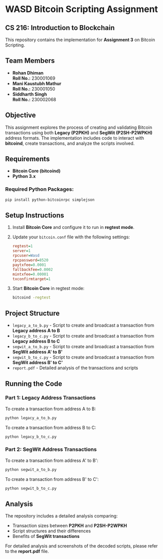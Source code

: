 # WASD Bitcoin Scripting Assignment

## CS 216: Introduction to Blockchain

This repository contains the implementation for **Assignment 3** on Bitcoin Scripting.

## Team Members
- **Rohan Dhiman**  
  **Roll No.:** 230001069  
- **Mani Kaustubh Mathur**  
  **Roll No.:** 230001050  
- **Siddharth Singh**  
  **Roll No.:** 230002068  

## Objective
This assignment explores the process of creating and validating Bitcoin transactions using both **Legacy (P2PKH)** and **SegWit (P2SH-P2WPKH)** address formats. The implementation includes code to interact with **bitcoind**, create transactions, and analyze the scripts involved.

## Requirements
- **Bitcoin Core (bitcoind)**
- **Python 3.x**

### Required Python Packages:
```bash
pip install python-bitcoinrpc simplejson
```

## Setup Instructions
1. Install **Bitcoin Core** and configure it to run in **regtest mode**.
2. Update your `bitcoin.conf` file with the following settings:

   ```ini
   regtest=1
   server=1
   rpcuser=Wasd
   rpcpassword=8520
   paytxfee=0.0001
   fallbackfee=0.0002
   mintxfee=0.00001
   txconfirmtarget=1
   ```

3. Start **Bitcoin Core** in regtest mode:

   ```bash
   bitcoind -regtest
   ```

## Project Structure
- `legacy_a_to_b.py` - Script to create and broadcast a transaction from **Legacy address A to B**
- `legacy_b_to_c.py` - Script to create and broadcast a transaction from **Legacy address B to C**
- `segwit_a_to_b.py` - Script to create and broadcast a transaction from **SegWit address A' to B'**
- `segwit_b_to_c.py` - Script to create and broadcast a transaction from **SegWit address B' to C'**
- `report.pdf` - Detailed analysis of the transactions and scripts

## Running the Code

### Part 1: Legacy Address Transactions
To create a transaction from address A to B:
```bash
python legacy_a_to_b.py
```

To create a transaction from address B to C:
```bash
python legacy_b_to_c.py
```

### Part 2: SegWit Address Transactions
To create a transaction from address A' to B':
```bash
python segwit_a_to_b.py
```

To create a transaction from address B' to C':
```bash
python segwit_b_to_c.py
```

## Analysis
The repository includes a detailed analysis comparing:
- Transaction sizes between **P2PKH** and **P2SH-P2WPKH**
- Script structures and their differences
- Benefits of **SegWit transactions**

For detailed analysis and screenshots of the decoded scripts, please refer to the **report.pdf** file.

